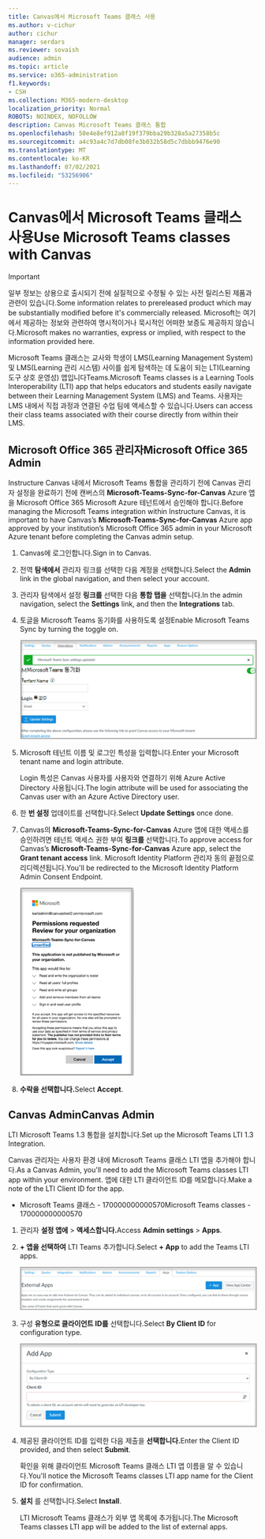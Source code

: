 ```yaml
---
title: Canvas에서 Microsoft Teams 클래스 사용
ms.author: v-cichur
author: cichur
manager: serdars
ms.reviewer: sovaish
audience: admin
ms.topic: article
ms.service: o365-administration
f1.keywords:
- CSH
ms.collection: M365-modern-desktop
localization_priority: Normal
ROBOTS: NOINDEX, NOFOLLOW
description: Canvas Microsoft Teams 클래스 통합
ms.openlocfilehash: 50e4e8ef912a8f19f379bba29b328a5a27358b5c
ms.sourcegitcommit: a4c93a4c7d7db08fe3b032b58d5c7dbbb9476e90
ms.translationtype: MT
ms.contentlocale: ko-KR
ms.lasthandoff: 07/02/2021
ms.locfileid: "53256906"
---
```

# <a name="use-microsoft-teams-classes-with-canvas"></a><span data-ttu-id="2256e-103">Canvas에서 Microsoft Teams 클래스 사용</span><span class="sxs-lookup"><span data-stu-id="2256e-103">Use Microsoft Teams classes with Canvas</span></span>

> [!IMPORTANT]
> <span data-ttu-id="2256e-104">일부 정보는 상용으로 출시되기 전에 실질적으로 수정될 수 있는 사전 릴리스된 제품과 관련이 있습니다.</span><span class="sxs-lookup"><span data-stu-id="2256e-104">Some information relates to prereleased product which may be substantially modified before it's commercially released.</span></span> <span data-ttu-id="2256e-105">Microsoft는 여기에서 제공하는 정보와 관련하여 명시적이거나 묵시적인 어떠한 보증도 제공하지 않습니다.</span><span class="sxs-lookup"><span data-stu-id="2256e-105">Microsoft makes no warranties, express or implied, with respect to the information provided here.</span></span>

<span data-ttu-id="2256e-106">Microsoft Teams 클래스는 교사와 학생이 LMS(Learning Management System) 및 LMS(Learning 관리 시스템) 사이를 쉽게 탐색하는 데 도움이 되는 LTI(Learning 도구 상호 운영성) 앱입니다Teams.</span><span class="sxs-lookup"><span data-stu-id="2256e-106">Microsoft Teams classes is a Learning Tools Interoperability (LTI) app that helps educators and students easily navigate between their Learning Management System (LMS) and Teams.</span></span> <span data-ttu-id="2256e-107">사용자는 LMS 내에서 직접 과정과 연결된 수업 팀에 액세스할 수 있습니다.</span><span class="sxs-lookup"><span data-stu-id="2256e-107">Users can access their class teams associated with their course directly from within their LMS.</span></span>

## <a name="microsoft-office-365-admin"></a><span data-ttu-id="2256e-108">Microsoft Office 365 관리자</span><span class="sxs-lookup"><span data-stu-id="2256e-108">Microsoft Office 365 Admin</span></span>

<span data-ttu-id="2256e-109">Instructure Canvas 내에서 Microsoft Teams 통합을 관리하기 전에 Canvas 관리자 설정을 완료하기 전에 캔버스의 **Microsoft-Teams-Sync-for-Canvas** Azure 앱을 Microsoft Office 365 Microsoft Azure 테넌트에서 승인해야 합니다.</span><span class="sxs-lookup"><span data-stu-id="2256e-109">Before managing the Microsoft Teams integration within Instructure Canvas, it is important to have Canvas’s **Microsoft-Teams-Sync-for-Canvas** Azure app approved by your institution’s Microsoft Office 365 admin in your Microsoft Azure tenant before completing the Canvas admin setup.</span></span>

1. <span data-ttu-id="2256e-110">Canvas에 로그인합니다.</span><span class="sxs-lookup"><span data-stu-id="2256e-110">Sign in to Canvas.</span></span>

2. <span data-ttu-id="2256e-111">전역 **탐색에서** 관리자 링크를 선택한 다음 계정을 선택합니다.</span><span class="sxs-lookup"><span data-stu-id="2256e-111">Select the **Admin** link in the global navigation, and then select your account.</span></span>

3. <span data-ttu-id="2256e-112">관리자 탐색에서 설정 **링크를** 선택한 다음 **통합 탭을** 선택합니다.</span><span class="sxs-lookup"><span data-stu-id="2256e-112">In the admin navigation, select the **Settings** link, and then the **Integrations** tab.</span></span>

4. <span data-ttu-id="2256e-113">토글을 Microsoft Teams 동기화를 사용하도록 설정</span><span class="sxs-lookup"><span data-stu-id="2256e-113">Enable Microsoft Teams Sync by turning the toggle on.</span></span>

   ![teams-sync](media/teams-sync.png)

5. <span data-ttu-id="2256e-115">Microsoft 테넌트 이름 및 로그인 특성을 입력합니다.</span><span class="sxs-lookup"><span data-stu-id="2256e-115">Enter your Microsoft tenant name and login attribute.</span></span>

   <span data-ttu-id="2256e-116">Login 특성은 Canvas 사용자를 사용자와 연결하기 위해 Azure Active Directory 사용됩니다.</span><span class="sxs-lookup"><span data-stu-id="2256e-116">The login attribute will be used for associating the Canvas user with an Azure Active Directory user.</span></span>

6. <span data-ttu-id="2256e-117">한 **번 설정** 업데이트를 선택합니다.</span><span class="sxs-lookup"><span data-stu-id="2256e-117">Select **Update Settings** once done.</span></span>

7. <span data-ttu-id="2256e-118">Canvas의 **Microsoft-Teams-Sync-for-Canvas** Azure 앱에 대한 액세스를 승인하려면 테넌트 액세스 권한 부여 **링크를** 선택합니다.</span><span class="sxs-lookup"><span data-stu-id="2256e-118">To approve access for Canvas’s **Microsoft-Teams-Sync-for-Canvas** Azure app, select the **Grant tenant access** link.</span></span> <span data-ttu-id="2256e-119">Microsoft Identity Platform 관리자 동의 끝점으로 리디렉션됩니다.</span><span class="sxs-lookup"><span data-stu-id="2256e-119">You'll be redirected to the Microsoft Identity Platform Admin Consent Endpoint.</span></span>

   ![사용 권한](media/permissions.png)

8. <span data-ttu-id="2256e-121">**수락을 선택합니다.**</span><span class="sxs-lookup"><span data-stu-id="2256e-121">Select **Accept**.</span></span>

## <a name="canvas-admin"></a><span data-ttu-id="2256e-122">Canvas Admin</span><span class="sxs-lookup"><span data-stu-id="2256e-122">Canvas Admin</span></span>

<span data-ttu-id="2256e-123">LTI Microsoft Teams 1.3 통합을 설치합니다.</span><span class="sxs-lookup"><span data-stu-id="2256e-123">Set up the Microsoft Teams LTI 1.3 Integration.</span></span>

<span data-ttu-id="2256e-124">Canvas 관리자는 사용자 환경 내에 Microsoft Teams 클래스 LTI 앱을 추가해야 합니다.</span><span class="sxs-lookup"><span data-stu-id="2256e-124">As a Canvas Admin, you'll need to add the Microsoft Teams classes LTI app within your environment.</span></span> <span data-ttu-id="2256e-125">앱에 대한 LTI 클라이언트 ID를 메모합니다.</span><span class="sxs-lookup"><span data-stu-id="2256e-125">Make a note of the LTI Client ID for the app.</span></span>

 - <span data-ttu-id="2256e-126">Microsoft Teams 클래스 - 170000000000570</span><span class="sxs-lookup"><span data-stu-id="2256e-126">Microsoft Teams classes - 170000000000570</span></span>

1. <span data-ttu-id="2256e-127">관리자 **설정 앱에**  >  **액세스합니다.**</span><span class="sxs-lookup"><span data-stu-id="2256e-127">Access **Admin settings** > **Apps**.</span></span>

2. <span data-ttu-id="2256e-128">**+ 앱을 선택하여** LTI Teams 추가합니다.</span><span class="sxs-lookup"><span data-stu-id="2256e-128">Select **+ App** to add the Teams LTI apps.</span></span>

   ![external-apps](media/external-apps.png)

3. <span data-ttu-id="2256e-130">구성 **유형으로 클라이언트 ID를** 선택합니다.</span><span class="sxs-lookup"><span data-stu-id="2256e-130">Select **By Client ID** for configuration type.</span></span>

   ![앱 추가](media/add-app.png)

4. <span data-ttu-id="2256e-132">제공된 클라이언트 ID를 입력한 다음 제출을 **선택합니다.**</span><span class="sxs-lookup"><span data-stu-id="2256e-132">Enter the Client ID provided, and then select **Submit**.</span></span>

   <span data-ttu-id="2256e-133">확인을 위해 클라이언트 Microsoft Teams 클래스 LTI 앱 이름을 알 수 있습니다.</span><span class="sxs-lookup"><span data-stu-id="2256e-133">You'll notice the Microsoft Teams classes LTI app name for the Client ID for confirmation.</span></span>

5. <span data-ttu-id="2256e-134">**설치** 를 선택합니다.</span><span class="sxs-lookup"><span data-stu-id="2256e-134">Select **Install**.</span></span>

   <span data-ttu-id="2256e-135">LTI Microsoft Teams 클래스가 외부 앱 목록에 추가됩니다.</span><span class="sxs-lookup"><span data-stu-id="2256e-135">The Microsoft Teams classes LTI app will be added to the list of external apps.</span></span>
